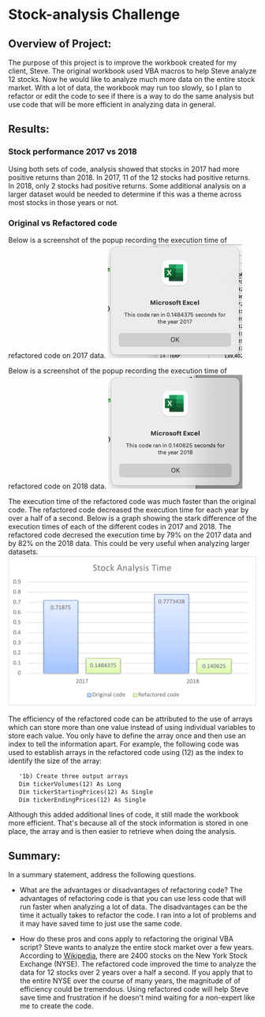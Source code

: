 # Stock-analysis Challenge

## Overview of Project: 
The purpose of this project is to improve the workbook created for my client, Steve. The original workbook used VBA macros to help Steve analyze 12 stocks. Now he would like to analyze much more data on the entire stock market. With a lot of data, the workbook may run too slowly, so I plan to refactor or edit the code to see if there is a way to do the same analysis but use code that will be more efficient in analyzing data in general.  

## Results: 

### Stock performance 2017 vs 2018
Using both sets of code, analysis showed that stocks in 2017 had more positive returns than 2018. In 2017, 11 of the 12 stocks had positive returns.  In 2018, only 2 stocks had positive returns.  Some additional analysis on a larger dataset would be needed to determine if this was a theme across most stocks in those years or not.  
### Original vs Refactored code
Below is a screenshot of the popup recording the execution time of refactored code on 2017 data. 
![2017-screenshot](https://github.com/ereekaj/stock-analysis/blob/main/Resources/VBA_Challenge_2017.png)

Below is a screenshot of the popup recording the execution time of refactored code on 2018 data. 
![2018-screenshot](https://github.com/ereekaj/stock-analysis/blob/main/Resources/VBA_Challenge_2018.png)

The execution time of the refactored code was much faster than the original code. The refactored code decreased the execution time for each year by over a half of a second.  Below is a graph showing the stark difference of the execution times of each of the different codes in 2017 and 2018.  The refactored code decresed the execution time by 79% on the 2017 data and by 82% on the 2018 data.  This could be very useful when analyzing larger datasets. 
![graph-time-comparison.png](https://github.com/ereekaj/stock-analysis/blob/main/Resources/Graph-time-comparison.png)

The efficiency of the refactored code can be attributed to the use of arrays which can store more than one value instead of using individual variables to store each value.  You only have to define the array once and then use an index to tell the information apart.  For example, the following code was used to establish arrays in the refactored code using (12) as the index to identify the size of the array:
```
   '1b) Create three output arrays
   Dim tickerVolumes(12) As Long
   Dim tickerStartingPrices(12) As Single
   Dim tickerEndingPrices(12) As Single
```
Although this added additional lines of code, it still made the workbook more efficient. That's because all of the stock information is stored in one place, the array and is then easier to retrieve when doing the analysis. 

## Summary: 
In a summary statement, address the following questions.
- What are the advantages or disadvantages of refactoring code?
The advantages of refactoring code is that you can use less code that will run faster when analyzing a lot of data.  The disadvantages can be the time it actually takes to refactor the code.  I ran into a lot of problems and it may have saved time to just use the same code. 

- How do these pros and cons apply to refactoring the original VBA script?
Steve wants to analyze the entire stock market over a few years.  According to [Wikipedia](https://en.wikipedia.org/wiki/New_York_Stock_Exchange), there are 2400 stocks on the New York Stock Exchange (NYSE). The refactored code improved the time to analyze the data for 12 stocks over 2 years over a half a second.  If you apply that to the entire NYSE over the course of many years, the magnitude of of efficiency could be tremendous.  Using refactored code will help Steve save time and frustration if he doesn't mind waiting for a non-expert like me to create the code. 
